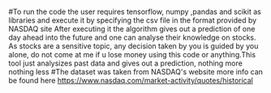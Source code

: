 #To run the code the user requires tensorflow, numpy ,pandas and scikit as libraries and execute it by specifying the csv file in the format provided by NASDAQ site
After executing it the algorithm gives out a prediction of one day ahead into the future and one can analyse their knowledge on stocks. As stocks are a sensitive topic, any decision taken by you is guided by you alone, do not come at me if u lose money using this code or anything.This tool just analysizes past data and gives out a prediction, nothing more nothing less
#The dataset was taken from NASDAQ's website more info can be found here https://www.nasdaq.com/market-activity/quotes/historical

